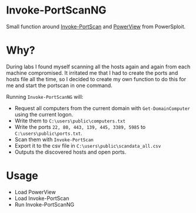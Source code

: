 # Invoke-PortScanNG

Small function around [Invoke-PortScan](https://github.com/PowerShellMafia/PowerSploit/blob/master/Recon/Invoke-Portscan.ps1) and [PowerView](https://github.com/PowerShellMafia/PowerSploit/blob/master/Recon/PowerView.ps1) from PowerSploit.

# Why?
During labs I found myself scanning all the hosts again and again from each machine compromised. It irritated me that I had to create the ports and hosts file all the time, so I decided to create my own function to do this for me and start the portscan in one command. 

Running `Invoke-PortScanNG` will: 
- Request all computers from the current domain with `Get-DomainComputer` using the current logon. 
- Write them to `C:\users\public\computers.txt`
- Write the ports `22, 80, 443, 139, 445, 3389, 5985` to `C:\users\public\ports.txt`. 
- Scan them with `Invoke-PortScan` 
- Export it to the csv file in `C:\users\public\scandata_all.csv`
- Outputs the discovered hosts and open ports. 

# Usage
- Load PowerView
- Load Invoke-PortScan
- Run Invoke-PortScanNG

